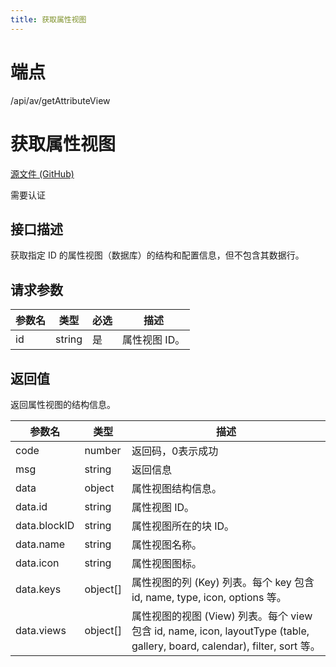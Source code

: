 ```yaml
---
title: 获取属性视图
---
```

# 端点

/api/av/getAttributeView

# 获取属性视图

[源文件 (GitHub)](https://github.com/siyuan-note/siyuan/blob/master/kernel/api/av.go "查看源文件")

需要认证

## 接口描述

获取指定 ID 的属性视图（数据库）的结构和配置信息，但不包含其数据行。

## 请求参数

| 参数名 | 类型 | 必选 | 描述 |
| --- | --- | --- | --- |
| id | string | 是 | 属性视图 ID。 |

## 返回值

返回属性视图的结构信息。

| 参数名 | 类型 | 描述 |
| --- | --- | --- |
| code | number | 返回码，0表示成功 |
| msg | string | 返回信息 |
| data | object | 属性视图结构信息。 |
| data.id | string | 属性视图 ID。 |
| data.blockID | string | 属性视图所在的块 ID。 |
| data.name | string | 属性视图名称。 |
| data.icon | string | 属性视图图标。 |
| data.keys | object\[\] | 属性视图的列 (Key) 列表。每个 key 包含 id, name, type, icon, options 等。 |
| data.views | object\[\] | 属性视图的视图 (View) 列表。每个 view 包含 id, name, icon, layoutType (table, gallery, board, calendar), filter, sort 等。 |

